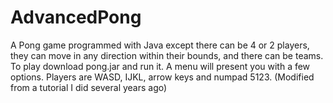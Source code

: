 # AdvancedPong
A Pong game programmed with Java except there can be 4 or 2 players, they can move in any direction within their bounds, and there can be teams. To play download pong.jar and run it. A menu will present you with a few options. Players are WASD, IJKL, arrow keys and numpad 5123. (Modified from a tutorial I did several years ago)
